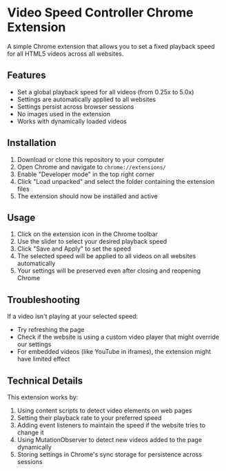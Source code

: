 # Video Speed Controller Chrome Extension

A simple Chrome extension that allows you to set a fixed playback speed for all HTML5 videos across all websites.

## Features

- Set a global playback speed for all videos (from 0.25x to 5.0x)
- Settings are automatically applied to all websites
- Settings persist across browser sessions
- No images used in the extension
- Works with dynamically loaded videos

## Installation

1. Download or clone this repository to your computer
2. Open Chrome and navigate to `chrome://extensions/`
3. Enable "Developer mode" in the top right corner
4. Click "Load unpacked" and select the folder containing the extension files
5. The extension should now be installed and active

## Usage

1. Click on the extension icon in the Chrome toolbar
2. Use the slider to select your desired playback speed
3. Click "Save and Apply" to set the speed
4. The selected speed will be applied to all videos on all websites automatically
5. Your settings will be preserved even after closing and reopening Chrome

## Troubleshooting

If a video isn't playing at your selected speed:

- Try refreshing the page
- Check if the website is using a custom video player that might override our settings
- For embedded videos (like YouTube in iframes), the extension might have limited effect

## Technical Details

This extension works by:
1. Using content scripts to detect video elements on web pages
2. Setting their playback rate to your preferred speed
3. Adding event listeners to maintain the speed if the website tries to change it
4. Using MutationObserver to detect new videos added to the page dynamically
5. Storing settings in Chrome's sync storage for persistence across sessions 